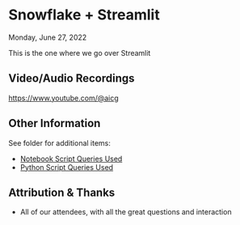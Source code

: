 # Snowflake + Streamlit
Monday, June 27, 2022

This is the one where we go over Streamlit

## Video/Audio Recordings
https://www.youtube.com/@aicg


## Other Information
See folder for additional items:
- [Notebook Script Queries Used](streamlit_meetup.ipynb)
- [Python Script Queries Used](streamlit_meetup.py)


## Attribution & Thanks
- All of our attendees, with all the great questions and interaction

